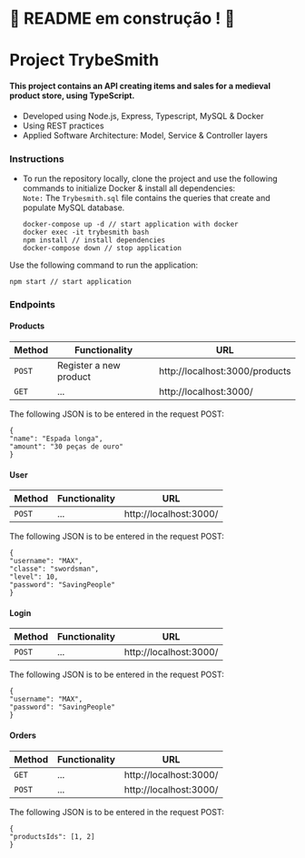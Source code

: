 # :construction: README em construção ! :construction:

# Project TrybeSmith
#### This project contains an API creating items and sales for a medieval product store, using TypeScript.

* Developed using Node.js, Express, Typescript, MySQL & Docker
* Using REST practices
* Applied Software Architecture: Model, Service & Controller layers

### Instructions
* To run the repository locally, clone the project and use the following commands to initialize Docker & install all dependencies:\
`Note:` The `Trybesmith.sql` file contains the queries that create and populate MySQL database.
  
  ```
  docker-compose up -d // start application with docker
  docker exec -it trybesmith bash
  npm install // install dependencies
  docker-compose down // stop application
  ```

Use the following command to run the application:
  ```
  npm start // start application
  ```

### Endpoints
#### Products

  | Method     | Functionality | URL |
  | ----------- | ----------- | ----------- |
  | `POST`   | Register a new product | http://localhost:3000/products |
  | `GET`   |  ... | http://localhost:3000/ |

The following JSON is to be entered in the request POST:
  ```
  {
  "name": "Espada longa",
  "amount": "30 peças de ouro"
  }
  ```

#### User

  | Method     | Functionality | URL |
  | ----------- | ----------- | ----------- |
  | `POST`   | ... | http://localhost:3000/ |

The following JSON is to be entered in the request POST:
  ```
  {
  "username": "MAX",
  "classe": "swordsman",
  "level": 10,
  "password": "SavingPeople"
  }
  ```

#### Login

  | Method     | Functionality | URL |
  | ----------- | ----------- | ----------- |
  | `POST`   | ... | http://localhost:3000/ |

The following JSON is to be entered in the request POST:
  ```
  {
  "username": "MAX",
  "password": "SavingPeople"
  }
  ```

#### Orders

  | Method     | Functionality | URL |
  | ----------- | ----------- | ----------- |
  | `GET`   | ... | http://localhost:3000/ |
  | `POST`   | ... | http://localhost:3000/ |

The following JSON is to be entered in the request POST:
  ```
  {
  "productsIds": [1, 2]
  }
  ```
